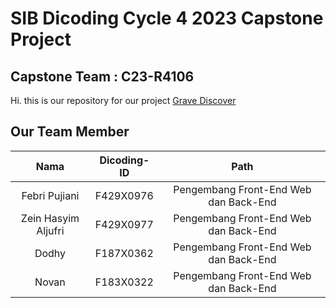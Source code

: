 # SIB Dicoding Cycle 4 2023 Capstone Project

## Capstone Team : C23-R4106

Hi. this is our repository for our project [Grave Discover](https://grave-discover.sipapasi.com/)

## Our Team Member

|        Nama         | Dicoding-ID |                 Path                  |
| :-----------------: | :---------: | :-----------------------------------: |
|    Febri Pujiani    |  F429X0976  | Pengembang Front-End Web dan Back-End |
| Zein Hasyim Aljufri |  F429X0977  | Pengembang Front-End Web dan Back-End |
|        Dodhy        |  F187X0362  | Pengembang Front-End Web dan Back-End |
|        Novan        |  F183X0322  | Pengembang Front-End Web dan Back-End |
